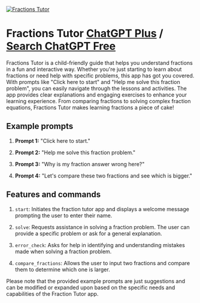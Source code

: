 
[![Fractions Tutor](https://files.oaiusercontent.com/file-8BiX4lH6P0rIXP4Bo1tu6NMB?se=2123-10-17T19%3A00%3A17Z&sp=r&sv=2021-08-06&sr=b&rscc=max-age%3D31536000%2C%20immutable&rscd=attachment%3B%20filename%3D5b20e3c5-7b1b-4aeb-8996-da0a6fd5b4ac.png&sig=WA5aW6lG8OkJq/Ng68BKD10806tCovKpsgTBA5HE2v4%3D)](https://chat.openai.com/g/g-Fus9pSJnQ-fractions-tutor)

# Fractions Tutor [ChatGPT Plus](https://chat.openai.com/g/g-Fus9pSJnQ-fractions-tutor) / [Search ChatGPT Free](https://gptcall.net/index.html#/?search=Fractions%20Tutor)

Fractions Tutor is a child-friendly guide that helps you understand fractions in a fun and interactive way. Whether you're just starting to learn about fractions or need help with specific problems, this app has got you covered. With prompts like "Click here to start" and "Help me solve this fraction problem", you can easily navigate through the lessons and activities. The app provides clear explanations and engaging exercises to enhance your learning experience. From comparing fractions to solving complex fraction equations, Fractions Tutor makes learning fractions a piece of cake!

## Example prompts

1. **Prompt 1:** "Click here to start."

2. **Prompt 2:** "Help me solve this fraction problem."

3. **Prompt 3:** "Why is my fraction answer wrong here?"

4. **Prompt 4:** "Let's compare these two fractions and see which is bigger."

## Features and commands

1. `start`: Initiates the fraction tutor app and displays a welcome message prompting the user to enter their name.

2. `solve`: Requests assistance in solving a fraction problem. The user can provide a specific problem or ask for a general explanation.

3. `error_check`: Asks for help in identifying and understanding mistakes made when solving a fraction problem.

4. `compare_fractions`: Allows the user to input two fractions and compare them to determine which one is larger.

Please note that the provided example prompts are just suggestions and can be modified or expanded upon based on the specific needs and capabilities of the Fraction Tutor app.


